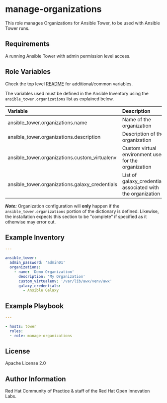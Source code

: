 manage-organizations
===============

This role manages Organizations for Ansible Tower, to be used with Ansible Tower runs.

## Requirements

A running Ansible Tower with admin permission level access.


## Role Variables

Check the top level [README](../README.md) for additional/common variables.

The variables used must be defined in the Ansible Inventory using the `ansible_tower.organizations` list as explained below.

| Variable | Description | Required | Defaults |
|:---------|:------------|:---------|:---------|
|ansible_tower.organizations.name|Name of the organization|yes||
|ansible_tower.organizations.description|Description of the organization|no||
|ansible_tower.organizations.custom_virtualenv|Custom virtual environment used for the organization|no||
|ansible_tower.organizations.galaxy_credentials|List of galaxy_credentials associated with the organization|no||

**_Note:_** Organization configuration will **only** happen if the `ansible_tower.organizations` portion of the dictionary is defined. Likewise, the installation expects this section to be "complete" if specified as it otherwise may error out.


## Example Inventory

```yaml
---

ansible_tower:  
  admin_password: 'admin01'  
  organizations:             
    - name: 'Demo Organization'  
      description: 'My Organization'  
      custom_virtualenv: '/var/lib/awx/venv/awx'
      galaxy_credentials:  
        - Ansible Galaxy  
```

## Example Playbook

```yaml
---

- hosts: tower
  roles:
  - role: manage-organizations
```


License
-------

Apache License 2.0


Author Information
------------------

Red Hat Community of Practice & staff of the Red Hat Open Innovation Labs.
